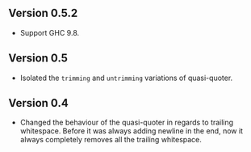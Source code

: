 ## Version 0.5.2

- Support GHC 9.8.

## Version 0.5

- Isolated the `trimming` and `untrimming` variations of quasi-quoter.

## Version 0.4

- Changed the behaviour of the quasi-quoter in regards to trailing whitespace. Before it was always adding newline in the end, now it always completely removes all the trailing whitespace.
